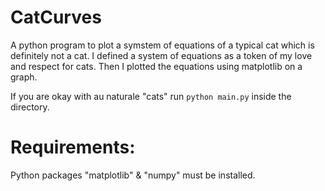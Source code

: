 # CatCurves
 A python program to plot a symstem of equations of a typical cat which is definitely not a cat.
 I defined a system of equations as a token of my love and respect for cats.
 Then I plotted the equations using matplotlib on a graph.

 If you are okay with au naturale "cats" run `python main.py` inside the directory.

# Requirements:
 Python packages "matplotlib" & "numpy" must be installed.
